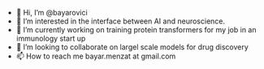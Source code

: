 - 👋 Hi, I’m @bayarovici
- 👀 I’m interested in the interface between AI and neuroscience.
- 🌱 I’m currently working on training protein transformers for my job in an immunology start up
- 💞️ I’m looking to collaborate on largel scale models for drug discovery
- 📫 How to reach me bayar.menzat at gmail.com

<!---
bayarovici/bayarovici is a ✨ special ✨ repository because its `README.md` (this file) appears on your GitHub profile.
You can click the Preview link to take a look at your changes.
--->
